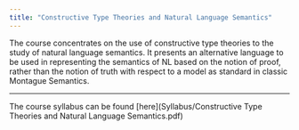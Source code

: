 ```yaml
---
title: "Constructive Type Theories and Natural Language Semantics"
---
```


The course concentrates on the use of constructive type theories to the study of natural language semantics. It presents an alternative language to be used in representing the semantics of NL based on the notion of proof, rather than the notion of truth with respect to a model as standard in classic Montague Semantics.

---

The course syllabus can be found [here](Syllabus/Constructive Type Theories and Natural Language Semantics.pdf)
